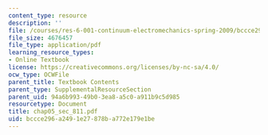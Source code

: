 ```yaml
---
content_type: resource
description: ''
file: /courses/res-6-001-continuum-electromechanics-spring-2009/bccce296a2491e27878ba772e179e1be_chap05_sec_811.pdf
file_size: 4676457
file_type: application/pdf
learning_resource_types:
- Online Textbook
license: https://creativecommons.org/licenses/by-nc-sa/4.0/
ocw_type: OCWFile
parent_title: Textbook Contents
parent_type: SupplementalResourceSection
parent_uid: 94a6b993-49b0-3ea8-a5c0-a911b9c5d985
resourcetype: Document
title: chap05_sec_811.pdf
uid: bccce296-a249-1e27-878b-a772e179e1be
---
```

